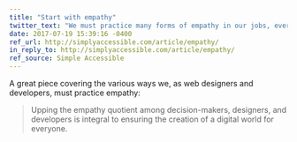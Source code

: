 ```yaml
---
title: "Start with empathy"
twitter_text: "We must practice many forms of empathy in our jobs, every day"
date: 2017-07-19 15:39:16 -0400
ref_url: http://simplyaccessible.com/article/empathy/
in_reply_to: http://simplyaccessible.com/article/empathy/
ref_source: Simple Accessible
---
```


A great piece covering the various ways we, as web designers and developers, must practice empathy:

> Upping the empathy quotient among decision-makers, designers, and developers is integral to ensuring the creation of a digital world for everyone.